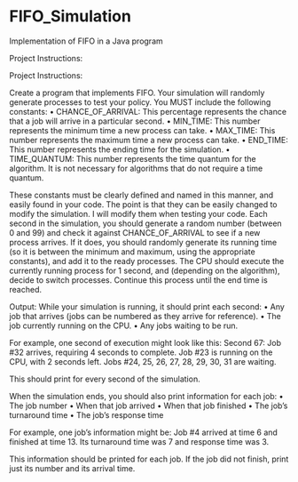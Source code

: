 # FIFO_Simulation
Implementation of FIFO in a Java program

Project Instructions:

Project Instructions:

Create a program that implements FIFO. Your simulation will randomly generate processes to test your policy. You MUST include the following constants: • CHANCE_OF_ARRIVAL: This percentage represents the chance that a job will arrive in a particular second. • MIN_TIME: This number represents the minimum time a new process can take. • MAX_TIME: This number represents the maximum time a new process can take. • END_TIME: This number represents the ending time for the simulation. • TIME_QUANTUM: This number represents the time quantum for the algorithm. It is not necessary for algorithms that do not require a time quantum.

These constants must be clearly defined and named in this manner, and easily found in your code. The point is that they can be easily changed to modify the simulation. I will modify them when testing your code. Each second in the simulation, you should generate a random number (between 0 and 99) and check it against CHANCE_OF_ARRIVAL to see if a new process arrives. If it does, you should randomly generate its running time (so it is between the minimum and maximum, using the appropriate constants), and add it to the ready processes. The CPU should execute the currently running process for 1 second, and (depending on the algorithm), decide to switch processes. Continue this process until the end time is reached.

Output: While your simulation is running, it should print each second: • Any job that arrives (jobs can be numbered as they arrive for reference). • The job currently running on the CPU. • Any jobs waiting to be run.

For example, one second of execution might look like this: Second 67: Job #32 arrives, requiring 4 seconds to complete. Job #23 is running on the CPU, with 2 seconds left. Jobs #24, 25, 26, 27, 28, 29, 30, 31 are waiting.

This should print for every second of the simulation.

When the simulation ends, you should also print information for each job: • The job number • When that job arrived • When that job finished • The job’s turnaround time • The job’s response time

For example, one job’s information might be: Job #4 arrived at time 6 and finished at time 13. Its turnaround time was 7 and response time was 3.

This information should be printed for each job. If the job did not finish, print just its number and its arrival time.
